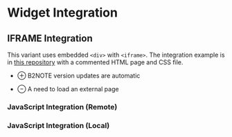 # Widget Integration

## IFRAME Integration

This variant uses embedded `<div>` with `<iframe>`. The integration example is in [this repository](https://raw.githubusercontent.com/e-sdf/B2NOTE-Integration-Example/master/Sample%20Page/index.html) with a commented HTML page and CSS file.

+ ⊕ B2NOTE version updates are automatic
- ⊖ A need to load an external page

### JavaScript Integration (Remote)

### JavaScript Integration (Local)
